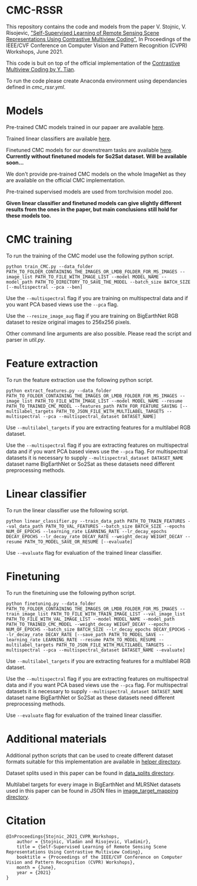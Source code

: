 # CMC-RSSR

This repository contains the code and models from the paper V. Stojnic, V. Risojevic, ["Self-Supervised Learning of Remote Sensing Scene Representations Using Contrastive Multiview Coding"](https://arxiv.org/abs/2104.07070), In Proceedings of the IEEE/CVF Conference on Computer Vision and Pattern Recognition (CVPR) Workshops, June 2021.

This code is buit on top of the official implementation of the [Contrastive Multiview Coding by Y. Tian](https://github.com/HobbitLong/CMC).

To run the code please create Anaconda environment using dependancies defined in *cmc_rssr.yml*.

# Models

Pre-trained CMC models trained in our papaer are available [here](https://drive.google.com/drive/folders/1C3Ov4aWDlSGgcdzJ_rJht6961bCerZMO?usp=sharing).

Trained linear classifiers are available [here](https://drive.google.com/drive/folders/16xARD3DFJHAkfL6Py3QTuQaLkX9FNudO?usp=sharing).

Finetuned CMC models for our downstream tasks are available [here](https://drive.google.com/drive/folders/1RNLJjI2UsG_rCd3BrfUKf6m1hKeJg1gH?usp=sharing). **Currently without finetuned models for So2Sat dataset. Will be available soon...**

We don't provide pre-trained CMC models on the whole ImageNet as they are available on the official CMC implementation.

Pre-trained supervised models are used from torchvision model zoo.

**Given linear classifier and finetuned models can give slightly different results from the ones in the paper, but main conclusions still hold for these models too.**

# CMC training

To run the training of the CMC model use the following python script.

```
python train_CMC.py --data_folder PATH_TO_FOLDER_CONTAINING_THE_IMAGES_OR_LMDB_FOLDER_FOR_MS_IMAGES --image_list PATH_TO_FILE_WITH_IMAGE_LIST --model MODEL_NAME --model_path PATH_TO_DIRECTORY_TO_SAVE_THE_MODEL --batch_size BATCH_SIZE [--multispectral --pca --ben]
```

Use the `--multispectral` flag if you are training on multispectral data and if you want PCA based views use the `--pca` flag.

Use the `--resize_image_aug` flag if you are training on BigEarthNet RGB dataset to resize original images to 256x256 pixels.

Other command line arguments are also possible. Please read the script and parser in *util.py*.

# Feature extraction

To run the feature extraction use the following python script.

```
python extract_features.py --data_folder PATH_TO_FOLDER_CONTAINING_THE_IMAGES_OR_LMDB_FOLDER_FOR_MS_IMAGES --image_list PATH_TO_FILE_WITH_IMAGE_LIST --model MODEL_NAME --resume PATH_TO_TRAINED_CMC_MODEL --features_path PATH_FOR_FEATURE_SAVING [--multilabel_targets PATH_TO_JSON_FILE_WITH_MULTILABEL_TARGETS --multispectral --pca --multispectral_dataset DATASET_NAME]
```

Use ```--multilabel_targets``` if you are extracting features for a multilabel RGB dataset.

Use the `--multispectral` flag if you are extracting features on multispectral data and if you want PCA based views use the `--pca` flag. For multispectral datasets it is necessary to supply ```--multispectral_dataset DATASET_NAME``` dataset name BigEarthNet or So2Sat as these datasets need different preprocessing methods.

# Linear classifier

To run the linear classifier use the following script.

```
python linear_classifier.py --train_data_path PATH_TO_TRAIN_FEATURES --val_data_path PATH_TO_VAL_FEATURES --batch_size BATCH_SIZE --epochs NUM_OF_EPOCHS --learning_rate LEARNING_RATE --lr_decay_epochs DECAY_EPOCHS --lr_decay_rate DECAY_RATE --weight_decay WEIGHT_DECAY --resume PATH_TO_MODEL_SAVE_OR_RESUME [--evaluate]
```

Use ```--evaluate``` flag for evaluation of the trained linear classifier.

# Finetuning

To run the finetuining use the following python script.

```
python finetuning.py --data_folder PATH_TO_FOLDER_CONTAINING_THE_IMAGES_OR_LMDB_FOLDER_FOR_MS_IMAGES --train_image_list PATH_TO_FILE_WITH_TRAIN_IMAGE_LIST --val_image_list PATH_TO_FILE_WITH_VAL_IMAGE_LIST --model MODEL_NAME --model_path PATH_TO_TRAINED_CMC_MODEL --weight_decay WEIGHT_DECAY --epochs NUM_OF_EPOCHS --batch_size BATCH_SIZE --lr_decay_epochs DECAY_EPOCHS --lr_decay_rate DECAY_RATE [--save_path PATH_TO_MODEL_SAVE --learning_rate LEARNING_RATE --resume PATH_TO_MODEL_RESUME --multilabel_targets PATH_TO_JSON_FILE_WITH_MULTILABEL_TARGETS --multispectral --pca --multispectral_dataset DATASET_NAME --evaluate]
```

Use ```--multilabel_targets``` if you are extracting features for a multilabel RGB dataset.

Use the `--multispectral` flag if you are extracting features on multispectral data and if you want PCA based views use the `--pca` flag. For multispectral datasets it is necessary to supply ```--multispectral_dataset DATASET_NAME``` dataset name BigEarthNet or So2Sat as these datasets need different preprocessing methods.

Use ```--evaluate``` flag for evaluation of the trained linear classifier.

# Additional materials

Additional python scripts that can be used to create different dataset formats suitable for this implementation are available in [helper directory](helper).

Dataset splits used in this paper can be found in [data_splits directory](data_splits).

Multilabel targets for every image in BigEarthNet and MLRSNet datasets used in this paper can be found in JSON files in [image_target_mapping directory](image_target_mapping).

# Citation
```
@InProceedings{Stojnic_2021_CVPR_Workshops,
    author = {Stojnic, Vladan and Risojevic, Vladimir},
    title = {Self-Supervised Learning of Remote Sensing Scene Representations Using Contrastive Multiview Coding},
    booktitle = {Proceedings of the IEEE/CVF Conference on Computer Vision and Pattern Recognition (CVPR) Workshops},
    month = {June},
    year = {2021}
}
```